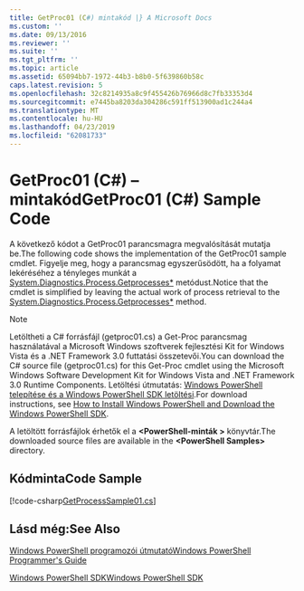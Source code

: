 ```yaml
---
title: GetProc01 (C#) mintakód |} A Microsoft Docs
ms.custom: ''
ms.date: 09/13/2016
ms.reviewer: ''
ms.suite: ''
ms.tgt_pltfrm: ''
ms.topic: article
ms.assetid: 65094bb7-1972-44b3-b8b0-5f639860b58c
caps.latest.revision: 5
ms.openlocfilehash: 32c8214935a8c9f455426b76966d8c7fb33353d4
ms.sourcegitcommit: e7445ba8203da304286c591ff513900ad1c244a4
ms.translationtype: MT
ms.contentlocale: hu-HU
ms.lasthandoff: 04/23/2019
ms.locfileid: "62081733"
---
```

# <a name="getproc01-c-sample-code"></a><span data-ttu-id="eb7ad-102">GetProc01 (C#) – mintakód</span><span class="sxs-lookup"><span data-stu-id="eb7ad-102">GetProc01 (C#) Sample Code</span></span>

<span data-ttu-id="eb7ad-103">A következő kódot a GetProc01 parancsmagra megvalósítását mutatja be.</span><span class="sxs-lookup"><span data-stu-id="eb7ad-103">The following code shows the implementation of the GetProc01 sample cmdlet.</span></span> <span data-ttu-id="eb7ad-104">Figyelje meg, hogy a parancsmag egyszerűsödött, ha a folyamat lekéréséhez a tényleges munkát a [System.Diagnostics.Process.Getprocesses\*](/dotnet/api/System.Diagnostics.Process.GetProcesses) metódust.</span><span class="sxs-lookup"><span data-stu-id="eb7ad-104">Notice that the cmdlet is simplified by leaving the actual work of process retrieval to the [System.Diagnostics.Process.Getprocesses\*](/dotnet/api/System.Diagnostics.Process.GetProcesses) method.</span></span>

> [!NOTE]
> <span data-ttu-id="eb7ad-105">Letöltheti a C# forrásfájl (getproc01.cs) a Get-Proc parancsmag használatával a Microsoft Windows szoftverek fejlesztési Kit for Windows Vista és a .NET Framework 3.0 futtatási összetevői.</span><span class="sxs-lookup"><span data-stu-id="eb7ad-105">You can download the C# source file (getproc01.cs) for this Get-Proc cmdlet using the Microsoft Windows Software Development Kit for Windows Vista and .NET Framework 3.0 Runtime Components.</span></span> <span data-ttu-id="eb7ad-106">Letöltési útmutatás: [Windows PowerShell telepítése és a Windows PowerShell SDK letöltési](/powershell/developer/installing-the-windows-powershell-sdk).</span><span class="sxs-lookup"><span data-stu-id="eb7ad-106">For download instructions, see [How to Install Windows PowerShell and Download the Windows PowerShell SDK](/powershell/developer/installing-the-windows-powershell-sdk).</span></span>
>
> <span data-ttu-id="eb7ad-107">A letöltött forrásfájlok érhetők el a  **\<PowerShell-minták >** könyvtár.</span><span class="sxs-lookup"><span data-stu-id="eb7ad-107">The downloaded source files are available in the **\<PowerShell Samples>** directory.</span></span>

## <a name="code-sample"></a><span data-ttu-id="eb7ad-108">Kódminta</span><span class="sxs-lookup"><span data-stu-id="eb7ad-108">Code Sample</span></span>

[!code-csharp[GetProcessSample01.cs](../../powershell-sdk-samples/SDK-2.0/csharp/GetProcessSample01/GetProcessSample01.cs#L11-L126 "GetProcessSample01.cs")]

## <a name="see-also"></a><span data-ttu-id="eb7ad-109">Lásd még:</span><span class="sxs-lookup"><span data-stu-id="eb7ad-109">See Also</span></span>

[<span data-ttu-id="eb7ad-110">Windows PowerShell programozói útmutató</span><span class="sxs-lookup"><span data-stu-id="eb7ad-110">Windows PowerShell Programmer's Guide</span></span>](./windows-powershell-programmer-s-guide.md)

[<span data-ttu-id="eb7ad-111">Windows PowerShell SDK</span><span class="sxs-lookup"><span data-stu-id="eb7ad-111">Windows PowerShell SDK</span></span>](../windows-powershell-reference.md)
